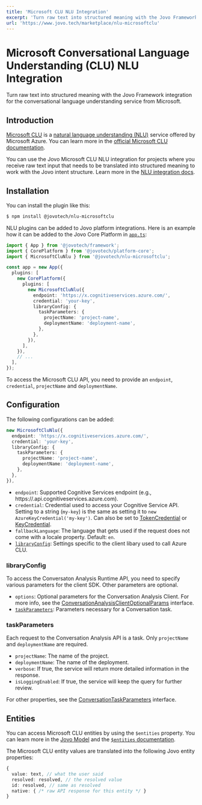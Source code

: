 ```yaml
---
title: 'Microsoft CLU NLU Integration'
excerpt: 'Turn raw text into structured meaning with the Jovo Framework integration for the conversational language understanding service from Microsoft.'
url: 'https://www.jovo.tech/marketplace/nlu-microsoftclu'
---
```


# Microsoft Conversational Language Understanding (CLU) NLU Integration

Turn raw text into structured meaning with the Jovo Framework integration for the conversational language understanding service from Microsoft.

## Introduction

[Microsoft CLU](https://learn.microsoft.com/en-us/azure/cognitive-services/language-service/conversational-language-understanding/overview) is a [natural language understanding (NLU)](https://www.jovo.tech/docs/nlu) service offered by Microsoft Azure. You can learn more in the [official Microsoft CLU documentation](https://learn.microsoft.com/en-us/azure/cognitive-services/language-service/conversational-language-understanding/how-to/create-project?tabs=language-studio%2CLanguage-Studio).

You can use the Jovo Microsoft CLU NLU integration for projects where you receive raw text input that needs to be translated into structured meaning to work with the Jovo intent structure. Learn more in the [NLU integration docs](https://www.jovo.tech/docs/nlu).


## Installation

You can install the plugin like this:

```sh
$ npm install @jovotech/nlu-microsoftclu
```

NLU plugins can be added to Jovo platform integrations. Here is an example how it can be added to the Jovo Core Platform in [`app.ts`](https://www.jovo.tech/docs/app-config):

```typescript
import { App } from '@jovotech/framework';
import { CorePlatform } from '@jovotech/platform-core';
import { MicrosoftCluNlu } from '@jovotech/nlu-microsoftclu';

const app = new App({
  plugins: [
    new CorePlatform({
      plugins: [
        new MicrosoftCluNlu({
          endpoint: 'https://x.cognitiveservices.azure.com/',
          credential: 'your-key',
          libraryConfig: {
            taskParameters: {
              projectName: 'project-name',
              deploymentName: 'deployment-name',
            },
          },          
        }),
      ],
    }),
    // ...
  ],
});
```

To access the Microsoft CLU API, you need to provide an `endpoint`, `credential`, `projectName` and `deploymentName`.

## Configuration

The following configurations can be added:

```typescript
new MicrosoftCluNlu({
  endpoint: 'https://x.cognitiveservices.azure.com/',
  credential: 'your-key',
  libraryConfig: {
    taskParameters: {
      projectName: 'project-name',
      deploymentName: 'deployment-name',
    },
  },          
}),
```

- `endpoint`: Supported Cognitive Services endpoint (e.g., https://.api.cognitiveservices.azure.com).
- `credential`: Credential used to access your Cognitive Service API. Setting to a string (`my-key`) is the same as setting it to `new AzureKeyCredential('my-key')`. Can also be set to [TokenCredential](https://github.com/Azure/azure-sdk-for-js/blob/6758bdbdd6f1e077921eaed6e9dc7cae3cb30a82/sdk/core/core-auth/src/tokenCredential.ts) or [KeyCredential](https://github.com/Azure/azure-sdk-for-js/blob/6758bdbdd6f1e077921eaed6e9dc7cae3cb30a82/sdk/core/core-auth/src/azureKeyCredential.ts).
- `fallbackLanguage`: The language that gets used if the request does not come with a locale property. Default: `en`.
- [`libraryConfig`](#libraryconfig): Settings specific to the client libary used to call Azure CLU.

### libraryConfig

To access the Conversaton Analysis Runtime API, you need to specify various parameters for the client SDK. Other parameters are optional.

- `options`: Optional parameters for the Conversation Analysis Client. For more info, see the [ConversationAnalysisClientOptionalParams](https://github.com/Azure/azure-sdk-for-js/blob/8c9b021b3566b12a10296a656433b4d9c44629e5/sdk/cognitivelanguage/ai-language-conversations/src/models.ts#L2174) interface.
- [`taskParameters`](#taskparameters): Parameters necessary for a Conversation task.

### taskParameters

Each request to the Conversation Analysis API is a task. Only `projectName` and `deploymentName` are required.

- `projectName`: The name of the project.
- `deploymentName`: The name of the deployment.
- `verbose`: If true, the service will return more detailed information in the response.
- `isLoggingEnabled`: If true, the service will keep the query for further review.

For other properties, see the [ConversationTaskParameters](https://github.com/Azure/azure-sdk-for-js/blob/8c9b021b3566b12a10296a656433b4d9c44629e5/sdk/cognitivelanguage/ai-language-conversations/src/models.ts#L202) interface.


## Entities

You can access Microsoft CLU entities by using the `$entities` property. You can learn more in the [Jovo Model](https://www.jovo.tech/docs/models) and the [`$entities` documentation](https://www.jovo.tech/docs/entities).

The Microsoft CLU entity values are translated into the following Jovo entity properties:

```typescript
{
  value: text, // what the user said
  resolved: resolved, // the resolved value
  id: resolved, // same as resolved
  native: { /* raw API response for this entity */ }
}
```

